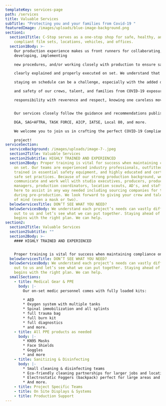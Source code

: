 ```yaml
---
templateKey: services-page
path: /services
title: Valuable Services
subTitle: "Protecting you and your families from Covid-19 "
featuredImage: /images/uploads/blue-image-background.png
section1:
  section1Title: C-Stop serves as a one-stop shop for safe, healthy, and COVID-19
    compliant film sets, locations, vehicles, and offices.
  section1Body: >-
    Our production experience makes us front runners for collaborating,
    developing, implementing

    new procedures, and/or working closely with production to ensure safety requirements are

    clearly explained and properly executed on set. We understand that staying on budget, while

    staying on schedule can be a challenge, especially with the added duty of protecting the health

    and safety of our crews, talent, and families from COVID-19 exposure. We approach this

    responsibility with reverence and respect, knowing one careless move can put us all at risk.


    Our services closely follow the guidance and recommendations published by the CDC, OSHA,

    DGA, SAG•AFTRA, TASK FORCE, AICP, IATSE, Local 80, and more.

    We welcome you to join us in crafting the perfect COVID-19 Compliance Package for your next

    project!
serviceSection:
  serviceBackground: /images/uploads/image-7-.jpeg
  section2Title: Valuable Services
  section2Subtitle: HIGHLY TRAINED AND EXPERIENCED
  section2Body: Proper training is vital for success when maintaining compliance
    on set. Our teams are experienced industry professionals, outfitted and
    trained in essential safety equipment, and highly educated and certified in
    safe set practices. Because of our strong production background, we
    communicate and work well with studio executives, producers, production
    managers, production coordinators, location scouts, AD's, and staff. We are
    here to assist in any way needed including sourcing companies for testing
    during pre-production. We look forward to giving your crew and talent peace
    of mind (even a mask or two).
  belowServicesTitle: DON’T SEE WHAT YOU NEED?
  belowServicesBody: We understand each project’s needs can vastly differ. Reach
    out to us and let’s see what we can put together. Staying ahead of COVID-19
    begins with the right plan. We can help.
section2:
  section2Title: Valuable Services
  section2Subtitle: ""
  section2Body: >-
    #### HIGHLY TRAINED AND EXPERIENCED


    Proper training is vital for success when maintaining compliance on set. Our teams are experienced industry professionals, outfitted and trained in essential safety equipment, and highly educated and certified in safe set practices. Because of our strong production background, we communicate and work well with studio executives, producers, production managers, production coordinators, location scouts, AD's, and staff. We are here to assist in any way needed including sourcing companies for testing during pre-production. We look forward to giving your crew and talent peace of mind (even a mask or two).
  belowServicesTitle: DON’T SEE WHAT YOU NEED?
  belowServicesBody: We understand each project’s needs can vastly differ. Reach
    out to us and let’s see what we can put together. Staying ahead of COVID-19
    begins with the right plan. We can help.
  smallSections:
    - title: Medical Gear & PPE
      body: |-
        Our on-set medic personnel comes with fully loaded kits:

        * AED
        * Oxygen system with multiple tanks
        * Spinal immobilization and all splints
        * full trauma bag
        * full burn kit
        * full diagnostics
        * and more.
    - title: All PPE products as needed
      body: |-
        * KN95 Masks
        * Face Shields
        * Goggles
        * and more
    - title: Sanitizing & Disinfecting
      body: |-
        * Small cleaning & disinfecting teams
        * Eco-friendly cleaning partnerships for larger jobs and locations
        * Electrostatic Foggers (backpack) perfect for large areas and spaces
        * And more.
    - title: Project Specific Teams
    - title: On Site Displays & Systems
    - title: Production Support
---
```

